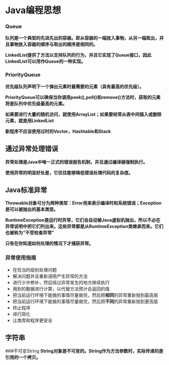 # Java编程思想

### Queue

**队列是一个典型的先进先出的容器。即从容器的一端放入事物，从另一端取出，并且事物放入容器的顺序与取出的顺序是相同的。**

**LinkedList提供了方法以支持队列的行为，并且它实现了Queue接口，因此LinkedList可以用作Queue的一种实现。**

### PriorityQueue
**优先级队列声明下一个弹出元素时最需要的元素（具有最高的优先级）。**

**PriorityQueue可以确保当你调用peek(),poll()和remove()方法时，获取的元素将是队列中优先级最高的元素。**

**如果要进行大量的随机访问，就使用ArrayList；如果要经常从表中间插入或删除元素，就是用LinkedList**

**新程序不应该使用过时的Vector，Hashtable和Stack**

## 通过异常处理错误
**异常处理是Java中唯一正式的错误报告机制，并且通过编译器强制执行。**

**使用异常的明显好处是，它往往能够降低错误处理代码的复杂度。**

## Java标准异常
**Throwable对象可分为两种类型：Error用来表示编译时和系统错误；Exception是可以被抛出的基本类型。**

**RuntimeException是运行时异常，它们会自动被Java虚拟机抛出，所以不必在异常说明中把它们列出来。这些异常都是从RuntimeException类继承而来。它们也被称为“不受检查异常”**

**只有在你知道如何处理的情况下才捕获异常。**

### 异常使用指南
* 在恰当的级别处理问题
* 解决问题并且重新调用产生异常的方法
* 进行少许修补，然后绕过异常发生的地方继续执行
* 用别的数据进行计算，以代替方法预计会返回的值
* 把当前运行环境下能做的事情尽量做完，然后把**相同**的异常重新抛到最高层
* 把当前运行环境下能做的事情尽量做完，然后把**不同**的异常重新抛到更高层
* 终止程序
* 进行简化
* 让类库和程序更安全

## 字符串
###不可变String
**String对象是不可变的。String作为方法参数时，实际传递的是引用的一个拷贝。**

